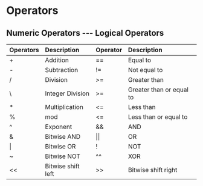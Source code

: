 # Operators

## Numeric Operators     ---              Logical Operators
|Operators   | Description			 | Operator      | Description               |
|:---------- |:--------------------- |:------------- |:------------------------- |
|+ 			 | Addition 			 | ==      	   	 | Equal to					 | 
|- 			 | Subtraction			 | != 			 | Not equal to				 |
|/ 			 | Division 			 | >= 			 | Greater than				 |
|\\ 		 | Integer Division 	 | >= 			 | Greater than or equal to  |
|* 			 | Multiplication 		 | <= 			 | Less than 				 |
|% 			 | mod 					 | <= 			 | Less than or equal to 	 |
|^ 			 | Exponent 			 | && 			 | AND 						 |
|& 			 | Bitwise AND 			 | \|\|  		 | OR 						 |
| \| 		 | Bitwise OR 			 | ! 			 | NOT 						 |
|~ 			 | Bitwise NOT 			 | ^^ 			 | XOR 						 |
|<< 		 | Bitwise shift left 	 | >> 			 | Bitwise shift right 		 |
